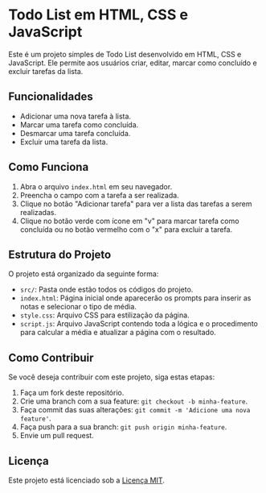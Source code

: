 # Todo List em HTML, CSS e JavaScript

Este é um projeto simples de Todo List desenvolvido em HTML, CSS e JavaScript. Ele permite aos usuários criar, editar, marcar como concluído e excluir tarefas da lista.

## Funcionalidades

- Adicionar uma nova tarefa à lista.
- Marcar uma tarefa como concluída.
- Desmarcar uma tarefa concluída.
- Excluir uma tarefa da lista.


## Como Funciona

1. Abra o arquivo `index.html` em seu navegador.
2. Preencha o campo com a tarefa a ser realizada.
3. Clique no botão "Adicionar tarefa" para ver a lista das tarefas a serem realizadas.
4. Clique no botão verde com ícone em "v" para marcar tarefa como concluída ou no botão vermelho com o "x" para excluir a tarefa.

## Estrutura do Projeto

O projeto está organizado da seguinte forma:

- `src/`: Pasta onde estão todos os códigos do projeto.
- `index.html`: Página inicial onde aparecerão os prompts para inserir as notas e selecionar o tipo de média.
- `style.css`: Arquivo CSS para estilização da página.
- `script.js`: Arquivo JavaScript contendo toda a lógica e o procedimento para calcular a média e atualizar a página com o resultado.

## Como Contribuir

Se você deseja contribuir com este projeto, siga estas etapas:

1. Faça um fork deste repositório.
2. Crie uma branch com a sua feature: `git checkout -b minha-feature`.
3. Faça commit das suas alterações: `git commit -m 'Adicione uma nova feature'`.
4. Faça push para a sua branch: `git push origin minha-feature`.
5. Envie um pull request.

## Licença

Este projeto está licenciado sob a [Licença MIT](LICENSE).
